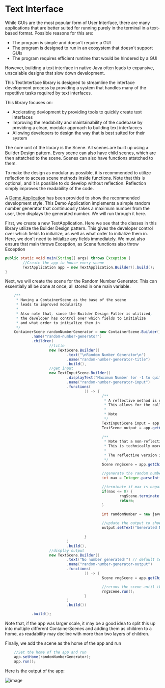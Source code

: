 # Text Interface

While GUIs are the most popular form of User Interface, there are many applications that are better suited for running purely in the terminal in a text-based format.
Possible reasons for this are:
- The program is simple and doesn't require a GUI
- The program is designed to run in an ecosystem that doesn't support GUIs
- The program requires efficient runtime that would be hindered by a GUI

However, building a text interface in native Java often leads to expansive, unscalable designs that slow down development.

This TextInterface library is designed to streamline the interface development process by providing a system that handles many of the repetitive tasks required by text interfaces.

This library focuses on:
- Acclerating devlopment by providing tools to quickly create text interfaces
- Improving the readability and maintainability of the codebase by providing a clean, modular approach to building text interfacces
- Allowing developers to design the way that is best suited for their system

The core unit of the library is the Scene. All scenes are built up using a Builder Design pattern. Every scene can also have child scenes, which are then attatched to the scene. Scenes can also have functions attatched to them.

To make the design as modular as possible, it is recommended to utilize reflection to access scene methods inside functions.
Note that this is optional, and it is possible to do develop without reflection. Reflection simply improves the readability of the code.

A [Demo Application](https://github.com/Caleb-Leavell/TextInterface/blob/main/src/main/java/com/calebleavell/textinterface/DemoApp.java) has been provided to show the recommended development style.
This Demo Application implements a simple random number generator that continuously takes a maximum number from the user, then displays the generated number. We will run through it here.

First, we create a new TextApplication. Here we see that the classes in this library utilize the Builder Design pattern. This gives the developer control over which fields
to initialize, as well as what order to initialize them in. Here, we don't need to initialize any fields immediately. 
We must also ensure that main throws Exception, as Scene functions also throw Exception

```Java
public static void main(String[] args) throws Exception {
        //Create the app to house every scene
        TextApplication app = new TextApplication.Builder().build();
}
```

Next, we will create the scene for the Random Number Generator. This can essentially all be done at once, all stored in one main variable.

```Java
    /**
     * Having a ContainerScene as the base of the scene 
     * leads to improved modularity
     * 
     * Also note that, since the Builder Design Patter is utilized,
     * the developer has control over which fields to initialize
     * and what order to initialize them in
     */
    ContainerScene randomNumberGenerator = new ContainerScene.Builder()
            .name("random-number-generator")
            .children(
                    //title
                    new TextScene.Builder()
                            .text("\nRandom Number Generator\n")
                            .name("random-number-generator-title")
                            .build(),
                    //get input
                    new TextInputScene.Builder()
                            .displayText("Maximum Number (or -1 to quit): ")
                            .name("random-number-generator-input")
                            .functions(
                                    () -> {
                                            /**
                                             * A reflective method is used to return the child in a non-polymorphic type
                                             * This allows for the calling of class-specific methods
                                             * 
                                             * Note
                                             */
                                            TextInputScene input = app.getChild("random-number-generator-input", TextInputScene.class);
                                            TextScene output = app.getChild("random-number-generator-output", TextScene.class);
                                               
                                            /**
                                             * Note that a non-reflective version of the method is used here
                                             * This is technically more safe (although the reflective method is not unsafe, persay)
                                             * 
                                             * The reflective version is only necessary when we want to use class-specific methods
                                             */
                                            Scene rngScene = app.getChild("random-number-generator");

                                            //generate the random number
                                            int max = Integer.parseInt(input.getInput());
                                            
                                            //terminate if max is negative
                                            if(max <= 0) {
                                                    rngScene.terminate();
                                                    return;
                                            }

                                            int randomNumber = new java.util.Random().nextInt(max);
            
                                            //update the output to show the random number
                                            output.setText("Generated Number: " + randomNumber);
                                       
                                    }
                            )
                            .build(),
                    //display output
                    new TextScene.Builder()
                            .text("No number generated!") // default text
                            .name("random-number-generator-output")
                            .functions(
                                    () -> {
                                            Scene rngScene = app.getChild("random-number-generator");

                                            //reruns the scene until the user terminates it
                                            rngScene.run();
                                    }
                            )
                            .build())

            .build();
```
Note that, if the app was larger scale, it may be a good idea to split this up into multiple different ContainerScenes and adding them as children to a home, as readability may decline with more than two layers of children.


Finally, we add the scene as the home of the app and run

```Java
    //Set the home of the app and run
    app.setHome(randomNumberGenerator);
    app.run();
```

Here is the output of the app:

![image](https://github.com/user-attachments/assets/fb6f9f39-9db6-40bf-82bd-2525158a9948)

